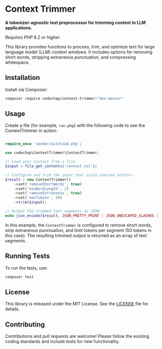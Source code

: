 # Context Trimmer

**A tokenizer-agnostic text preprocessor for trimming context in LLM applications.**

*Requires PHP 8.2 or higher.*

This library provides functions to process, trim, and optimize text for large language model (LLM) context windows. It includes options for removing short words, stripping extraneous punctuation, and compressing whitespace.

## Installation

Install via Composer:

```bash
composer require codechap/context-trimmer:"dev-master"
```

## Usage

Create a file (for example, `run.php`) with the following code to see the ContextTrimmer in action:

```php

require_once 'vendor/autoload.php';

use codechap\ContextTrimmer\ContextTrimmer;

// Load your context from a file
$input = file_get_contents('context.txt');

// Configure and trim the input text using chained setters
$result = new ContextTrimmer()
    ->set('removeShortWords', true)
    ->set('minWordLength', 2)
    ->set('removeExtraneous', true)
    ->set('maxTokens', 50)
    ->trim($input);

// Output the trimmed text segments as JSON
echo json_encode($result, JSON_PRETTY_PRINT | JSON_UNESCAPED_SLASHES | JSON_UNESCAPED_UNICODE);
```

In this example, the `ContextTrimmer` is configured to remove short words, strip extraneous punctuation, and limit tokens per segment (50 tokens in this case). The resulting trimmed output is returned as an array of text segments.

## Running Tests

To run the tests, use:

```bash
composer test
```

## License

This library is released under the MIT License. See the [LICENSE](LICENSE) file for details.

## Contributing

Contributions and pull requests are welcome! Please follow the existing coding standards and include tests for new functionality.
